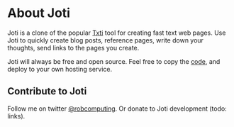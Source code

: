 # About Joti

Joti is a clone of the popular [Txti](https://txti.es/) tool for creating fast text web pages. Use Joti to quickly create blog posts, reference pages, write down your thoughts, send links to the pages you create.

Joti will always be free and open source. Feel free to copy the [code](https://github.com/robdelacruz/joti), and deploy to your own hosting service.

## Contribute to Joti

Follow me on twitter [@robcomputing](https://twitter.com/robcomputing). Or donate to Joti development (todo: links).

